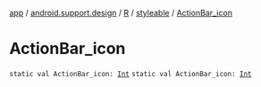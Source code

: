 [app](../../../index.md) / [android.support.design](../../index.md) / [R](../index.md) / [styleable](index.md) / [ActionBar_icon](.)

# ActionBar_icon

`static val ActionBar_icon: `[`Int`](https://kotlinlang.org/api/latest/jvm/stdlib/kotlin/-int/index.html)
`static val ActionBar_icon: `[`Int`](https://kotlinlang.org/api/latest/jvm/stdlib/kotlin/-int/index.html)